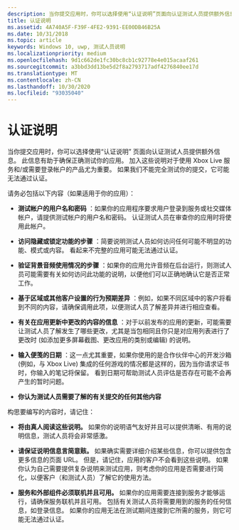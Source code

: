 ```yaml
---
description: 当你提交应用时，你可以选择使用“认证说明”页面向认证测试人员提供额外信息。 此信息有助于确保正确测试你的应用。
title: 认证说明
ms.assetid: 4A740A5F-F39F-4FE2-9391-EE00DB46B25A
ms.date: 10/31/2018
ms.topic: article
keywords: Windows 10, uwp, 测试人员说明
ms.localizationpriority: medium
ms.openlocfilehash: 9d1c662de1fc30bc8cb1c92778e4e015acaaf261
ms.sourcegitcommit: a3bbd3dd13be5d2f8a2793717adf4276840ee17d
ms.translationtype: MT
ms.contentlocale: zh-CN
ms.lasthandoff: 10/30/2020
ms.locfileid: "93035040"
---
```

# <a name="notes-for-certification"></a>认证说明


当你提交应用时，你可以选择使用“认证说明”  页面向认证测试人员提供额外信息。 此信息有助于确保正确测试你的应用。 加入这些说明对于使用 Xbox Live 服务和/或需要登录帐户的产品尤为重要。 如果我们不能完全测试你的提交，它可能无法通过认证。

请务必包括以下内容（如果适用于你的应用）：

-   **测试帐户的用户名和密码** ：如果你的应用程序要求用户登录到服务或社交媒体帐户，请提供测试帐户的用户名和密码。 认证测试人员在审查你的应用时将使用此帐户。

-   **访问隐藏或锁定功能的步骤** ：简要说明测试人员如何访问任何可能不明显的功能、模式或内容。 看起来不完整的应用可能无法通过认证。

-   **验证背景音频使用情况的步骤** ：如果你的应用允许音频在后台运行，则测试人员可能需要有关如何访问此功能的说明，以便他们可以正确地确认它是否正常工作。

-  **基于区域或其他客户设置的行为预期差异** ：例如，如果不同区域中的客户将看到不同的内容，请确保调用此项，以便测试人员了解差异并进行相应查看。

-   **有关在应用更新中更改的内容的信息** ：对于以前发布的应用的更新，可能需要让测试人员了解发生了哪些更改，尤其是当包相同且你只是对应用列表进行了更改时 (如添加更多屏幕截图、更改应用的类别或编辑) 的说明。

-   **输入便笺的日期** ：这一点尤其重要，如果你使用的是合作伙伴中心的开发沙箱 (例如，与 Xbox Live) 集成的任何游戏的情况都是这样的，因为当你请求证书时，你输入的笔记将保留。 看到日期可帮助测试人员评估是否存在可能不会再产生的暂时问题。

-  **你认为测试人员需要了解的有关提交的任何其他内容**

构思要编写的内容时，请记住：

-   **将由真人阅读这些说明。** 如果你的说明语气友好并且可以提供清晰、有用的说明信息，测试人员将会非常感激。

-   **请保证说明信息言简意赅。** 如果确实需要详细介绍某些信息，你可以提供包含更多信息的页面 URL。 但是，请记住，应用的客户不会看到这些说明。 如果你认为自己需要提供复杂说明来测试应用，则考虑你的应用是否需要进行简化，以便客户（和测试人员）了解它的使用方法。

-   **服务和外部组件必须联机并且可用。** 如果你的应用需要连接到服务才能够运行，请确保服务联机并且可用。 包括有关测试人员将需要用到的服务的任何信息，如登录信息。 如果你的应用无法在测试期间连接到它所需的服务，则它可能无法通过认证。

 

 





